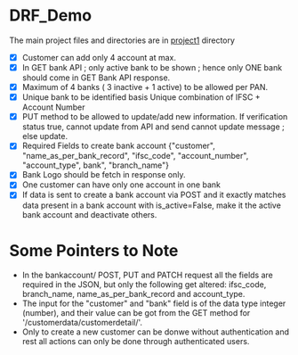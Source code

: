 # DRF_Demo

The main project files and directories are in [project1](https://github.com/Jks08/DRF_learnings/tree/main/project1) directory

- [X] Customer can add only 4 account at max.
- [X] In GET bank API ; only active bank to be shown ; hence only ONE bank should come in GET Bank API response.
- [X] Maximum of 4 banks ( 3 inactive + 1 active) to be allowed per PAN.
- [X] Unique bank to be identified basis Unique combination of IFSC + Account Number
- [X] PUT method to be allowed to update/add new information. If verification status true, cannot update from API and send cannot update message ; else update.
- [X] Required Fields to create bank account {"customer", "name_as_per_bank_record", "ifsc_code", "account_number", "account_type", bank", "branch_name"}
- [X] Bank Logo should be fetch in response only.
- [X] One customer can have only one account in one bank
- [X] If data is sent to create a bank account via POST and it exactly matches data present in a bank account with is_active=False, make it the active bank account and deactivate others.

# Some Pointers to Note

- In the bankaccount/ POST, PUT and PATCH request all the fields are required in the JSON, but only the following get altered: ifsc_code, branch_name, name_as_per_bank_record and account_type.
- The input for the "customer" and "bank" field is of the data type integer (number), and their value can be got from the GET method for '/customerdata/customerdetail/'.
- Only to create a new customer can be donwe without authentication and rest all actions can only be done through authenticated users.
